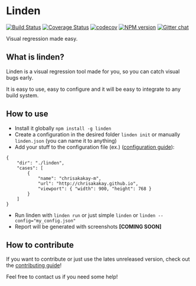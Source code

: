 # Linden
[![Build Status](https://travis-ci.org/chrisakakay/linden.svg?branch=master)](https://travis-ci.org/chrisakakay/linden)
[![Coverage Status](https://coveralls.io/repos/github/chrisakakay/linden/badge.svg?branch=master)](https://coveralls.io/github/chrisakakay/linden?branch=master)
[![codecov](https://codecov.io/gh/chrisakakay/linden/branch/master/graph/badge.svg)](https://codecov.io/gh/chrisakakay/linden)
[![NPM version](https://img.shields.io/npm/v/linden.svg)](https://www.npmjs.com/package/linden)
[![Gitter chat](https://badges.gitter.im/chrisakakay/linden.svg)](https://gitter.im/chrisakakay/linden)

Visual regression made easy.

## What is linden?

Linden is a visual regression tool made for you, so you can catch visual bugs early.

It is easy to use, easy to configure and it will be easy to integrate to any build system.

## How to use

- Install it globally ```npm install -g linden```
- Create a configuration in the desired folder ```linden init``` or manually ```linden.json``` (you can name it to anything)
- Add your stuff to the configuration file (ex.) ([configuration guide](/CONFIGURING.md)): 
```
{
    "dir": "./linden",
    "cases": [
        {
            "name": "chrisakakay-m",
            "url": "http://chrisakakay.github.io",
            "viewport": { "width": 900, "height": 768 }
        }
    ]
}
```
- Run linden with ```linden run``` or just simple ```linden``` or ```linden --config="my_config.json"```
- Report will be generated with screenshots **[COMING SOON]**

## How to contribute

If you want to contribute or just use the lates unreleased version, check out the [contributing guide](/CONTRIBUTING.md)!

Feel free to contact us if you need some help!
